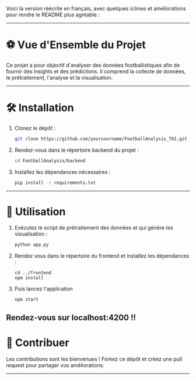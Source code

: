 Voici la version réécrite en français, avec quelques icônes et améliorations pour rendre le README plus agréable :

---

# ⚽ Vue d'Ensemble du Projet

Ce projet a pour objectif d'analyser des données footballistiques afin de fournir des insights et des prédictions. Il comprend la collecte de données, le prétraitement, l'analyse et la visualisation.

---

# 🛠️ Installation

1. Clonez le dépôt :
    ```bash
    git clone https://github.com/yourusername/FootballAnalysis_TAI.git
    ```

2. Rendez-vous dans le répertoire backend du projet :
    ```bash
    cd FootballAnalysis/backend
    ```

3. Installez les dépendances nécessaires :
    ```bash
    pip install -r requirements.txt
    ```

---

# 🚀 Utilisation

1. Exécutez le script de prétraitement des données et qui génère les visualisation :
    ```bash
    python app.py
    ```
2. Rendez vous dans le répertoire du frontend et installez les dépendances :
    ```
    cd ../frontend
    npm install
    ```
3. Puis lancez l'application
    ```
    npm start
    ```
Rendez-vous sur localhost:4200 !!
---

# 🤝 Contribuer

Les contributions sont les bienvenues ! Forkez ce dépôt et créez une pull request pour partager vos améliorations.

---